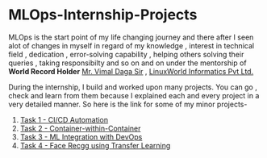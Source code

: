 # MLOps-Internship-Projects
  MLOps is the start point of my life changing journey and there after I seen alot of changes in myself in regard of my knowledge , interest in technical field , dedication ,       error-solving capability , helping others solving their queries , taking responsibilty and so on and on under the mentorship of <b>World Record Holder</b> <a href =    "https://www.linkedin.com/in/vimaldaga/">Mr. Vimal Daga Sir</a> , <a href= "http://www.linuxworldindia.org/">LinuxWorld Informatics Pvt Ltd.</a> 
  
  During the internship, I build and worked upon many projects. You can go , check and learn from them because I explained each and every project in a very detailed manner.
  So here is the link for some of my minor projects-

1. <a href = "https://github.com/deepika-jangid/CI-CD_Automation">Task 1 - CI/CD Automation</a>
2. <a href = "https://github.com/deepika-jangid/Container-within-Container">Task 2 - Container-within-Container</a>
3. <a href = "https://github.com/deepika-jangid/Machine-Learning-Integration-with-DevOps">Task 3 - ML Integration with DevOps</a>
4. <a href = "https://github.com/deepika-jangid/Face-Recognition-by-Transfer-Learning">Task 4 - Face Recgg using Transfer Learning</a>
